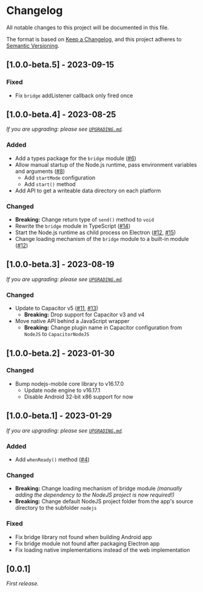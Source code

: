 # Changelog

All notable changes to this project will be documented in this file.

The format is based on [Keep a Changelog](https://keepachangelog.com/en/1.0.0/),
and this project adheres to [Semantic Versioning](https://semver.org/spec/v2.0.0.html).

## [1.0.0-beta.5] - 2023-09-15

### Fixed

- Fix `bridge` addListener callback only fired once

## [1.0.0-beta.4] - 2023-08-25

_If you are upgrading: please see [`UPGRADING.md`](UPGRADING.md)._

### Added

- Add a types package for the `bridge` module ([#6](https://github.com/hampoelz/Capacitor-NodeJS/issues/6))
- Allow manual startup of the Node.js runtime, pass environment variables and arguments ([#8](https://github.com/hampoelz/Capacitor-NodeJS/issues/8))
  - Add `startMode` configuration
  - Add `start()` method
- Add API to get a writeable data directory on each platform

### Changed

- **Breaking:** Change return type of `send()` method to `void`
- Rewrite the `bridge` module in TypeScript ([#14](https://github.com/hampoelz/Capacitor-NodeJS/issues/14))
- Start the Node.js runtime as child process on Electron ([#12](https://github.com/hampoelz/Capacitor-NodeJS/issues/12), [#15](https://github.com/hampoelz/Capacitor-NodeJS/issues/15))
- Change loading mechanism of the `bridge` module to a built-in module ([#12](https://github.com/hampoelz/Capacitor-NodeJS/issues/12))

## [1.0.0-beta.3] - 2023-08-19

_If you are upgrading: please see [`UPGRADING.md`](UPGRADING.md)._

### Changed

- Update to Capacitor v5 ([#11](https://github.com/hampoelz/Capacitor-NodeJS/issues/11), [#13](https://github.com/hampoelz/Capacitor-NodeJS/issues/13))
  - **Breaking:** Drop support for Capacitor v3 and v4
- Move native API behind a JavaScript wrapper
  - **Breaking:** Change plugin name in Capacitor configuration from `NodeJS` to `CapacitorNodeJS`

## [1.0.0-beta.2] - 2023-01-30

### Changed

- Bump nodejs-mobile core library to v16.17.0
  - Update node engine to v16.17.1
  - Disable Android 32-bit x86 support for now

## [1.0.0-beta.1] - 2023-01-29

_If you are upgrading: please see [`UPGRADING.md`](UPGRADING.md)._

### Added

- Add `whenReady()` method ([#4](https://github.com/hampoelz/Capacitor-NodeJS/issues/4))

### Changed

- **Breaking:** Change loading mechanism of bridge module _(manually adding the dependency to the NodeJS project is now required!)_
- **Breaking:** Change default NodeJS project folder from the app's source directory to the subfolder `nodejs`

### Fixed

- Fix bridge library not found when building Android app
- Fix bridge module not found after packaging Electron app
- Fix loading native implementations instead of the web implementation

## [0.0.1]

_First release._
